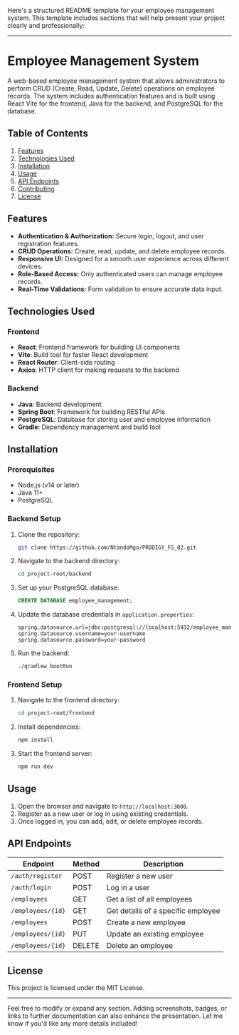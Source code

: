 Here's a structured README template for your employee management system. This template includes sections that will help present your project clearly and professionally:

---

# Employee Management System

A web-based employee management system that allows administrators to perform CRUD (Create, Read, Update, Delete) operations on employee records. The system includes authentication features and is built using React Vite for the frontend, Java for the backend, and PostgreSQL for the database.

## Table of Contents

1. [Features](#features)
2. [Technologies Used](#technologies-used)
3. [Installation](#installation)
4. [Usage](#usage)
5. [API Endpoints](#api-endpoints)
6. [Contributing](#contributing)
7. [License](#license)

## Features

- **Authentication & Authorization:** Secure login, logout, and user registration features.
- **CRUD Operations:** Create, read, update, and delete employee records.
- **Responsive UI:** Designed for a smooth user experience across different devices.
- **Role-Based Access:** Only authenticated users can manage employee records.
- **Real-Time Validations:** Form validation to ensure accurate data input.


## Technologies Used

### Frontend

- **React**: Frontend framework for building UI components
- **Vite**: Build tool for faster React development
- **React Router**: Client-side routing
- **Axios**: HTTP client for making requests to the backend

### Backend

- **Java**: Backend development
- **Spring Boot**: Framework for building RESTful APIs
- **PostgreSQL**: Database for storing user and employee information
- **Gradle**: Dependency management and build tool

## Installation

### Prerequisites

- Node.js (v14 or later)
- Java 11+
- PostgreSQL

### Backend Setup

1. Clone the repository:
   ```bash
   git clone https://github.com/NtandoMgo/PRODIGY_FS_02.git
   ```
2. Navigate to the backend directory:
   ```bash
   cd project-root/backend
   ```
3. Set up your PostgreSQL database:
   ```sql
   CREATE DATABASE employee_management;
   ```
4. Update the database credentials in `application.properties`:
   ```properties
   spring.datasource.url=jdbc:postgresql://localhost:5432/employee_management
   spring.datasource.username=your-username
   spring.datasource.password=your-password
   ```
5. Run the backend:
   ```bash
   ./gradlew bootRun
   ```

### Frontend Setup

1. Navigate to the frontend directory:
   ```bash
   cd project-root/frontend
   ```
2. Install dependencies:
   ```bash
   npm install
   ```
3. Start the frontend server:
   ```bash
   npm run dev
   ```

## Usage

1. Open the browser and navigate to `http://localhost:3000`.
2. Register as a new user or log in using existing credentials.
3. Once logged in, you can add, edit, or delete employee records.

## API Endpoints

| Endpoint             | Method | Description                        |
|----------------------|--------|------------------------------------|
| `/auth/register`     | POST   | Register a new user                |
| `/auth/login`        | POST   | Log in a user                      |
| `/employees`         | GET    | Get a list of all employees        |
| `/employees/{id}`    | GET    | Get details of a specific employee |
| `/employees`         | POST   | Create a new employee              |
| `/employees/{id}`    | PUT    | Update an existing employee        |
| `/employees/{id}`    | DELETE | Delete an employee                 |

## License

This project is licensed under the MIT License.

---

Feel free to modify or expand any section. Adding screenshots, badges, or links to further documentation can also enhance the presentation. Let me know if you'd like any more details included!
